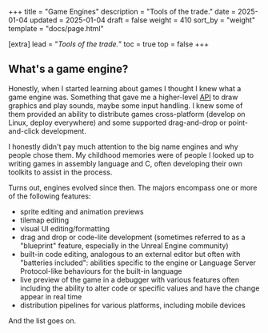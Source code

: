 +++
title = "Game Engines"
description = "Tools of the trade."
date = 2025-01-04
updated = 2025-01-04
draft = false
weight = 410
sort_by = "weight"
template = "docs/page.html"

[extra]
lead = "<em>Tools of the trade.</em>"
toc = true
top = false
+++

## What's a game engine?

Honestly, when I started learning about games I thought I knew what a game engine was. Something
that gave me a higher-level [API](https://en.wikipedia.org/wiki/API) to draw graphics and play sounds, maybe some input handling. I
knew some of them provided an ability to distribute games cross-platform (develop on Linux, deploy
everywhere) and some supported drag-and-drop or point-and-click development.

I honestly didn't pay much attention to the big name engines and why people chose them. My childhood
memories were of people I looked up to writing games in assembly language and C, often developing
their own toolkits to assist in the process.

Turns out, engines evolved since then. The majors encompass one or more of the following features:

- sprite editing and animation previews
- tilemap editing
- visual UI editing/formatting
- drag and drop or code-lite development (sometimes referred to as a "blueprint" feature, especially in the Unreal
  Engine community)
- built-in code editing, analogous to an external editor but often with "batteries included":
  abilities specific to the engine or Language Server Protocol-like behaviours for the built-in
  language
- live preview of the game in a debugger with various features often including the ability to alter
  code or specific values and have the change appear in real time
- distribution pipelines for various platforms, including mobile devices

And the list goes on.
